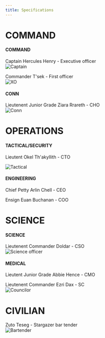 ```yaml
---
title: Specifications
---
```


# COMMAND
#### COMMAND
Captain Hercules Henry - Executive officer
<br />
![Captain](/assets/images/Captain_Henry.jpg)

Commander T'sek - First officer
<br />
![XO](/assets/images/T'sek.png)

#### CONN
Lieutenent Junior Grade Ziara Rrareth - CHO
<br />
![Conn](/assets/images/Ziara.png)

# OPERATIONS
#### TACTICAL/SECURITY
Lieutent Okel Th'akyllith - CTO
<br />

![Tactical](/assets/images/Okel.jpg)


#### ENGINEERING

Chief Petty Arlin Chell - CEO

Ensign Euan Buchanan - COO

# SCIENCE
#### SCIENCE
Lieutenent Commander Doldar - CSO
<br />
![Science officer](/assets/images/Doldar.png)

#### MEDICAL
Lieutent Junior Grade Abbie Hence - CMO

Lieutenent Commander Ezri Dax - SC
<br />
![Councilor](/assets/images/Ezri-dax.jpg)


# CIVILIAN
Zuto Teseg - Stargazer bar tender
<br /> 
![Bartender](/assets/images/Zuto_Teseg.png)

